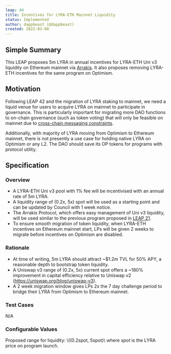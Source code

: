 ```yaml
---
leap: 44
title: Incentives for LYRA-ETH Mainnet Liquidity
status: Implemented
author: dappbeast (@dappbeast)
created: 2022-03-08
---
```

## Simple Summary
This LEAP proposes 5m LYRA in annual incentives for LYRA-ETH Uni v3 liquidity on Ethereum mainnet via [Arrakis](https://www.arrakis.finance/). It also proposes removing LYRA-ETH incentives for the same program on Optimism.

## Motivation
Following LEAP 42 and the migration of LYRA staking to mainnet, we need a liquid venue for users to acquire LYRA on mainnet to participate in governance. This is particularly important for migrating more DAO functions to on-chain governance (such as token voting) that will only be feasible on mainnet due to [cross-chain messaging constraints](https://leaps.lyra.finance/leaps/leap-42/#on-chain-governance).

Additionally, with majority of LYRA moving from Optimism to Ethereum mainnet, there is not presently a use case for holding native LYRA on Optimism or any L2. The DAO should save its OP tokens for programs with protocol utility.

## Specification

### Overview
- A LYRA-ETH Uni v3 pool with 1% fee will be incentivised with an annual rate of 5m LYRA.
- A liquidity range of (0.2x, 5x) spot will be used as a starting point and can be updated by Council with 1 week notice.
- The Arrakis Protocol, which offers easy management of Uni v3 liquidity, will be used similar to the previous program proposed in [LEAP 21](https://leaps.lyra.finance/leaps/leap-21).
- To ensure smooth migration of token liquidity, when LYRA-ETH incentives on Ethereum mainnet start, LPs will be given 2 weeks to migrate before incentives on Optimism are disabled.

### Rationale
- At time of writing, 5m LYRA should attract ~$1.2m TVL for 50% APY, a reasonable depth to bootstrap token liquidity.
- A Uniswap v3 range of (0.2x, 5x) current spot offers a ~180% improvement in capital efficiency relative to Uniswap v2 (https://uniswap.org/blog/uniswap-v3).
- A 2 week migration window gives LPs 2x the 7 day challenge period to bridge their LYRA from Optimism to Ethereum mainnet.

### Test Cases
N/A

### Configurable Values
Proposed range for liquidity: \\((0.2spot, 5spot)\\ where _spot_ is the LYRA price on program launch.

